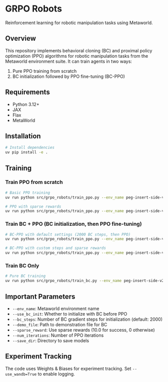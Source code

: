 # GRPO Robots

Reinforcement learning for robotic manipulation tasks using Metaworld.

## Overview

This repository implements behavioral cloning (BC) and proximal policy optimization (PPO) algorithms for robotic manipulation tasks from the Metaworld environment suite. It can train agents in two ways:

1. Pure PPO training from scratch
2. BC initialization followed by PPO fine-tuning (BC-PPO)

## Requirements

- Python 3.12+
- JAX
- Flax
- MetaWorld

## Installation

```bash
# Install dependencies
uv pip install -e .
```

## Training

### Train PPO from scratch

```bash
# Basic PPO training
uv run python src/grpo_robots/train_ppo.py --env_name peg-insert-side-v2

# PPO with sparse rewards
uv run python src/grpo_robots/train_ppo.py --env_name peg-insert-side-v2 --sparse_reward=True
```

### Train BC + PPO (BC initialization, then PPO fine-tuning)

```bash
# BC-PPO with default settings (2000 BC steps, then PPO)
uv run python src/grpo_robots/train_ppo.py --env_name peg-insert-side-v2 --use_bc_init=True --demo_file=peg-insert-side-v2_expert.hdf5

# BC-PPO with custom steps and sparse rewards
uv run python src/grpo_robots/train_ppo.py --env_name peg-insert-side-v2 --use_bc_init=True --demo_file=peg-insert-side-v2_expert.hdf5 --bc_steps=5000 --sparse_reward=True
```

### Train BC Only

```bash
# Pure BC training
uv run python src/grpo_robots/train_bc.py --env_name peg-insert-side-v2 --demo_file=peg-insert-side-v2_expert.hdf5
```

## Important Parameters

- `--env_name`: Metaworld environment name
- `--use_bc_init`: Whether to initialize with BC before PPO
- `--bc_steps`: Number of BC gradient steps for initialization (default: 2000)
- `--demo_file`: Path to demonstration file for BC
- `--sparse_reward`: Use sparse rewards (10.0 for success, 0 otherwise)
- `--num_iterations`: Number of PPO iterations
- `--save_dir`: Directory to save models

## Experiment Tracking

The code uses Weights & Biases for experiment tracking. Set `--use_wandb=True` to enable logging.
